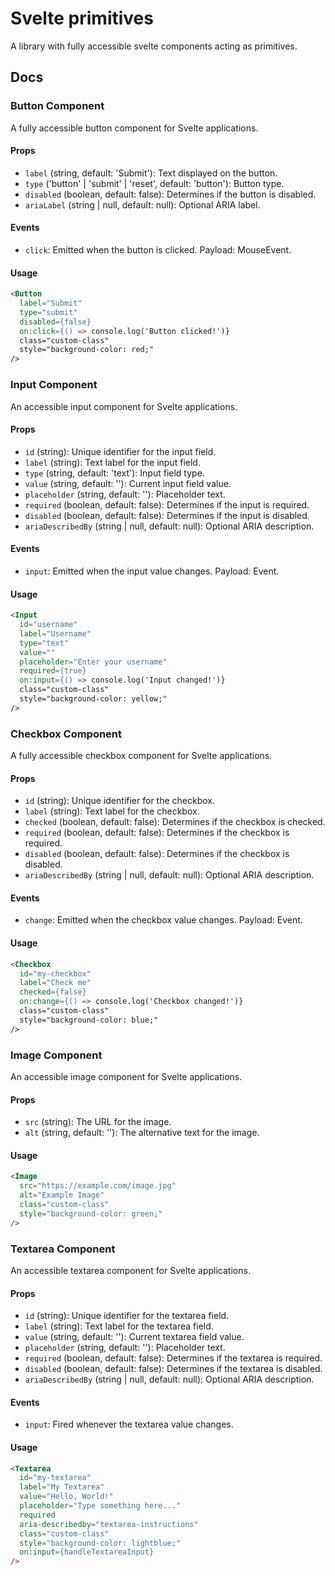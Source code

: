 # Svelte primitives

A library with fully accessible svelte components acting as primitives.


## Docs

### Button Component

A fully accessible button component for Svelte applications.

#### Props

- `label` (string, default: 'Submit'): Text displayed on the button.
- `type` ('button' | 'submit' | 'reset', default: 'button'): Button type.
- `disabled` (boolean, default: false): Determines if the button is disabled.
- `ariaLabel` (string | null, default: null): Optional ARIA label.

#### Events

- `click`: Emitted when the button is clicked. Payload: MouseEvent.

#### Usage

```html
<Button
  label="Submit"
  type="submit"
  disabled={false}
  on:click={() => console.log('Button clicked!')}
  class="custom-class"
  style="background-color: red;"
/>
```

### Input Component

An accessible input component for Svelte applications.

#### Props

- `id` (string): Unique identifier for the input field.
- `label` (string): Text label for the input field.
- `type` (string, default: 'text'): Input field type.
- `value` (string, default: ''): Current input field value.
- `placeholder` (string, default: ''): Placeholder text.
- `required` (boolean, default: false): Determines if the input is required.
- `disabled` (boolean, default: false): Determines if the input is disabled.
- `ariaDescribedBy` (string | null, default: null): Optional ARIA description.

#### Events

- `input`: Emitted when the input value changes. Payload: Event.

#### Usage

```html
<Input
  id="username"
  label="Username"
  type="text"
  value=""
  placeholder="Enter your username"
  required={true}
  on:input={() => console.log('Input changed!')}
  class="custom-class"
  style="background-color: yellow;"
/>
```

### Checkbox Component

A fully accessible checkbox component for Svelte applications.

#### Props

- `id` (string): Unique identifier for the checkbox.
- `label` (string): Text label for the checkbox.
- `checked` (boolean, default: false): Determines if the checkbox is checked.
- `required` (boolean, default: false): Determines if the checkbox is required.
- `disabled` (boolean, default: false): Determines if the checkbox is disabled.
- `ariaDescribedBy` (string | null, default: null): Optional ARIA description.

#### Events

- `change`: Emitted when the checkbox value changes. Payload: Event.

#### Usage

```html
<Checkbox
  id="my-checkbox"
  label="Check me"
  checked={false}
  on:change={() => console.log('Checkbox changed!')}
  class="custom-class"
  style="background-color: blue;"
/>
```


### Image Component

An accessible image component for Svelte applications.

#### Props

- `src` (string): The URL for the image.
- `alt` (string, default: ''): The alternative text for the image.

#### Usage

```html
<Image
  src="https://example.com/image.jpg"
  alt="Example Image"
  class="custom-class"
  style="background-color: green;"
/>
```

### Textarea Component

An accessible textarea component for Svelte applications.

#### Props

- `id` (string): Unique identifier for the textarea field.
- `label` (string): Text label for the textarea field.
- `value` (string, default: ''): Current textarea field value.
- `placeholder` (string, default: ''): Placeholder text.
- `required` (boolean, default: false): Determines if the textarea is required.
- `disabled` (boolean, default: false): Determines if the textarea is disabled.
- `ariaDescribedBy` (string | null, default: null): Optional ARIA description.

#### Events

- `input`: Fired whenever the textarea value changes.

#### Usage

```html
<Textarea
  id="my-textarea"
  label="My Textarea"
  value="Hello, World!"
  placeholder="Type something here..."
  required
  aria-describedby="textarea-instructions"
  class="custom-class"
  style="background-color: lightblue;"
  on:input={handleTextareaInput}
/>
```

